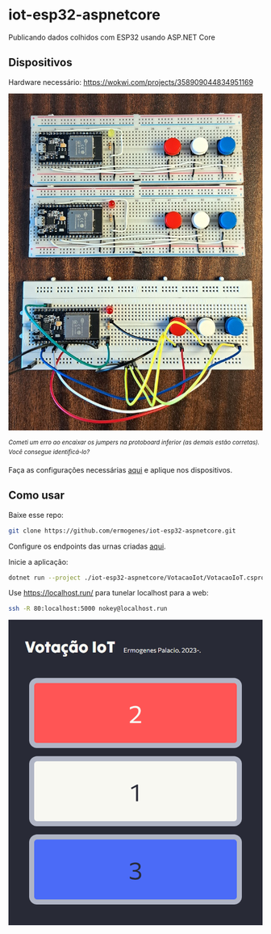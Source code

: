 # iot-esp32-aspnetcore

Publicando dados colhidos com ESP32 usando ASP.NET Core

## Dispositivos

Hardware necessário: https://wokwi.com/projects/358909044834951169

[![](art/protoboards-low.jpg)](art/protoboards.jpg)

<sup>_Cometi um erro ao encaixar os jumpers na protoboard inferior (as demais estão corretas). Você consegue identificá-lo?_</sup>

Faça as configurações necessárias [aqui](Urna/Urna.ino) e aplique nos dispositivos.

## Como usar

Baixe esse repo:

```sh
git clone https://github.com/ermogenes/iot-esp32-aspnetcore.git
```

Configure os endpoints das urnas criadas [aqui](VotacaoIoT/appsettings.json).

Inicie a aplicação:

```sh
dotnet run --project ./iot-esp32-aspnetcore/VotacaoIot/VotacaoIoT.csproj
```

Use https://localhost.run/ para tunelar localhost para a web:

```sh
ssh -R 80:localhost:5000 nokey@localhost.run
```

![](art/localhost_5000_.png)
